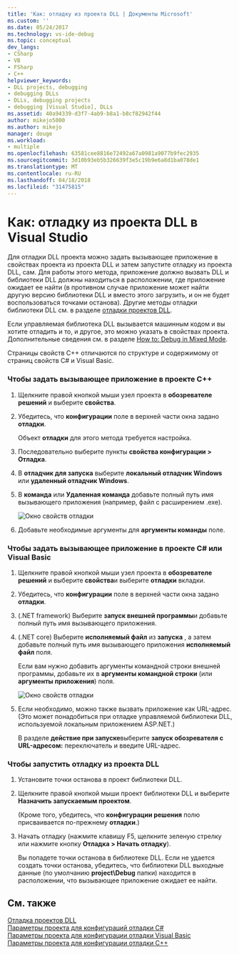 ```yaml
---
title: 'Как: отладку из проекта DLL | Документы Microsoft'
ms.custom: ''
ms.date: 05/24/2017
ms.technology: vs-ide-debug
ms.topic: conceptual
dev_langs:
- CSharp
- VB
- FSharp
- C++
helpviewer_keywords:
- DLL projects, debugging
- debugging DLLs
- DLLs, debugging projects
- debugging [Visual Studio], DLLs
ms.assetid: 40a94339-d3f7-4ab9-b8a1-b8cf82942f44
author: mikejo5000
ms.author: mikejo
manager: douge
ms.workload:
- multiple
ms.openlocfilehash: 63581cee8816e72492a67a0981a9077b9fec2935
ms.sourcegitcommit: 3d10b93eb5b326639f3e5c19b9e6a8d1ba078de1
ms.translationtype: MT
ms.contentlocale: ru-RU
ms.lasthandoff: 04/18/2018
ms.locfileid: "31475815"
---
```

# <a name="how-to-debug-from-a-dll-project-in-visual-studio"></a>Как: отладку из проекта DLL в Visual Studio
Для отладки DLL проекта можно задать вызывающее приложение в свойствах проекта из проекта DLL и затем запустите отладку из проекта DLL, сам. Для работы этого метода, приложение должно вызвать DLL и библиотеки DLL должны находиться в расположении, где приложение ожидает ее найти (в противном случае приложение может найти другую версию библиотеки DLL и вместо этого загрузить, и он не будет воспользоваться точками останова). Другие методы отладки библиотеки DLL см. в разделе [отладки проектов DLL](../debugger/debugging-dll-projects.md).
  
Если управляемая библиотека DLL вызывается машинным кодом и вы хотите отладить и то, и другое, это можно указать в свойствах проекта. Дополнительные сведения см. в разделе [How to: Debug in Mixed Mode](../debugger/how-to-debug-in-mixed-mode.md).   

Страницы свойств C++ отличаются по структуре и содержимому от страниц свойств C# и Visual Basic. 
  
### <a name="to-specify-the-calling-application-in-a-c-project"></a>Чтобы задать вызывающее приложение в проекте C++  
  
1.  Щелкните правой кнопкой мыши узел проекта в **обозревателе решений** и выберите **свойства**.  
  
2.  Убедитесь, что **конфигурации** поле в верхней части окна задано **отладки**. 

    Объект **отладки** для этого метода требуется настройка. 
  
3.  Последовательно выберите пункты **свойства конфигурации > Отладка**.  
  
4.  В **отладчик для запуска** выберите **локальный отладчик Windows** или **удаленный отладчик Windows**.  
  
5.  В **команда** или **Удаленная команда** добавьте полный путь имя вызывающего приложения (например, файл с расширением .exe).

    ![Окно свойств отладки](../debugger/media/dbg-debugging-properties-dll.png "DebuggingPropertiesWindow")  
  
6.  Добавьте необходимые аргументы для **аргументы команды** поле.  
  
### <a name="to-specify-the-calling-application-in-a-c-or-visual-basic-project"></a>Чтобы задать вызывающее приложение в проекте C# или Visual Basic  
  
1.  Щелкните правой кнопкой мыши узел проекта в **обозревателе решений** и выберите **свойства**и выберите **отладки** вкладки.

2.  Убедитесь, что **конфигурации** поле в верхней части окна задано **отладки**.

3.  (.NET framework) Выберите **запуск внешней программы**и добавьте полный путь имя вызывающего приложения.

4.  (.NET core) Выберите **исполняемый файл** из **запуска** , а затем добавьте полный путь имя вызывающего приложения **исполняемый файл** поля. 
  
     Если вам нужно добавить аргументы командной строки внешней программы, добавьте их в **аргументы командной строки** (или **аргументы приложения**) поля.

    ![Окно свойств отладки](../debugger/media/dbg-debugging-properties-dll-csharp.png "DebuggingPropertiesWindow") 

5.  Если необходимо, можно также вызвать приложение как URL-адрес. (Это может понадобиться при отладке управляемой библиотеки DLL, используемой локальным приложением ASP.NET.)  
  
     В разделе **действие при запуске**выберите **запуск обозревателя с URL-адресом:** переключатель и введите URL-адрес.
  
### <a name="to-start-debugging-from-the-dll-project"></a>Чтобы запустить отладку из проекта DLL  
  
1.  Установите точки останова в проект библиотеки DLL. 

2.  Щелкните правой кнопкой мыши проект библиотеки DLL и выберите **Назначить запускаемым проектом**. 

    (Кроме того, убедитесь, что **конфигурации решения** полю присваивается по-прежнему **отладки**.)   
  
3.  Начать отладку (нажмите клавишу F5, щелкните зеленую стрелку или нажмите кнопку **Отладка > Начать отладку**).

    Вы попадете точки останова в библиотеке DLL. Если не удается создать точки останова, убедитесь, что библиотеки DLL выходные данные (по умолчанию **project\Debug** папки) находится в расположении, что вызывающее приложение ожидает ее найти.
  
## <a name="see-also"></a>См. также  
 [Отладка проектов DLL](../debugger/debugging-dll-projects.md)   
 [Параметры проекта для конфигураций отладки C#](../debugger/project-settings-for-csharp-debug-configurations.md)   
 [Параметры проекта для конфигурации отладки Visual Basic](../debugger/project-settings-for-a-visual-basic-debug-configuration.md)   
 [Параметры проекта для конфигурации отладки C++](../debugger/project-settings-for-a-cpp-debug-configuration.md)